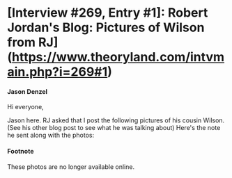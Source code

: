 # [Interview #269, Entry #1]: Robert Jordan's Blog: Pictures of Wilson from RJ](https://www.theoryland.com/intvmain.php?i=269#1)

#### Jason Denzel

Hi everyone,

Jason here. RJ asked that I post the following pictures of his cousin Wilson. (See his other blog post to see what he was talking about) Here's the note he sent along with the photos:

#### Footnote

These photos are no longer available online.

